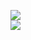 [![](https://img.shields.io/badge/Made%20With-Github%20Spray-lightgrey.svg?style=for-the-badge&logo=github)](https://github.com/Annihil/github-spray#17517)  
[![](https://i.imgur.com/2DrTn0Z.gif)](https://github.com/Annihil/github-spray)